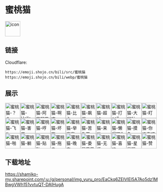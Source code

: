# 蜜桃猫
<img src="https://emoji.shojo.cn/bili/src/蜜桃猫/icon.png" width="50" height="50" alt="icon">

## 链接
Cloudflare:
```
https://emoji.shojo.cn/bili/src/蜜桃猫
https://emoji.shojo.cn/bili/webp/蜜桃猫
```
## 展示
<img src="https://emoji.shojo.cn/bili/src/蜜桃猫/蜜桃猫-？？.png" width="50" height="50" alt="蜜桃猫-？？"><img src="https://emoji.shojo.cn/bili/src/蜜桃猫/蜜桃猫-Hello.png" width="50" height="50" alt="蜜桃猫-Hello"><img src="https://emoji.shojo.cn/bili/src/蜜桃猫/蜜桃猫-阿巴阿巴.png" width="50" height="50" alt="蜜桃猫-阿巴阿巴"><img src="https://emoji.shojo.cn/bili/src/蜜桃猫/蜜桃猫-啊这.png" width="50" height="50" alt="蜜桃猫-啊这"><img src="https://emoji.shojo.cn/bili/src/蜜桃猫/蜜桃猫-比心.png" width="50" height="50" alt="蜜桃猫-比心"><img src="https://emoji.shojo.cn/bili/src/蜜桃猫/蜜桃猫-飙泪.png" width="50" height="50" alt="蜜桃猫-飙泪"><img src="https://emoji.shojo.cn/bili/src/蜜桃猫/蜜桃猫-超凶.png" width="50" height="50" alt="蜜桃猫-超凶"><img src="https://emoji.shojo.cn/bili/src/蜜桃猫/蜜桃猫-打call.png" width="50" height="50" alt="蜜桃猫-打call"><img src="https://emoji.shojo.cn/bili/src/蜜桃猫/蜜桃猫-大冤种.png" width="50" height="50" alt="蜜桃猫-大冤种"><img src="https://emoji.shojo.cn/bili/src/蜜桃猫/蜜桃猫-盯.png" width="50" height="50" alt="蜜桃猫-盯"><img src="https://emoji.shojo.cn/bili/src/蜜桃猫/蜜桃猫-飞吻.png" width="50" height="50" alt="蜜桃猫-飞吻"><img src="https://emoji.shojo.cn/bili/src/蜜桃猫/蜜桃猫-害羞.png" width="50" height="50" alt="蜜桃猫-害羞"><img src="https://emoji.shojo.cn/bili/src/蜜桃猫/蜜桃猫-哼.png" width="50" height="50" alt="蜜桃猫-哼"><img src="https://emoji.shojo.cn/bili/src/蜜桃猫/蜜桃猫-坏笑.png" width="50" height="50" alt="蜜桃猫-坏笑"><img src="https://emoji.shojo.cn/bili/src/蜜桃猫/蜜桃猫-举高高.png" width="50" height="50" alt="蜜桃猫-举高高"><img src="https://emoji.shojo.cn/bili/src/蜜桃猫/蜜桃猫-苦鲁西.png" width="50" height="50" alt="蜜桃猫-苦鲁西"><img src="https://emoji.shojo.cn/bili/src/蜜桃猫/蜜桃猫-来啦.png" width="50" height="50" alt="蜜桃猫-来啦"><img src="https://emoji.shojo.cn/bili/src/蜜桃猫/蜜桃猫-懒得理你.png" width="50" height="50" alt="蜜桃猫-懒得理你"><img src="https://emoji.shojo.cn/bili/src/蜜桃猫/蜜桃猫-摸鱼.png" width="50" height="50" alt="蜜桃猫-摸鱼"><img src="https://emoji.shojo.cn/bili/src/蜜桃猫/蜜桃猫-你没事吧.png" width="50" height="50" alt="蜜桃猫-你没事吧"><img src="https://emoji.shojo.cn/bili/src/蜜桃猫/蜜桃猫-啪.png" width="50" height="50" alt="蜜桃猫-啪"><img src="https://emoji.shojo.cn/bili/src/蜜桃猫/蜜桃猫-躺.png" width="50" height="50" alt="蜜桃猫-躺"><img src="https://emoji.shojo.cn/bili/src/蜜桃猫/蜜桃猫-贴贴.png" width="50" height="50" alt="蜜桃猫-贴贴"><img src="https://emoji.shojo.cn/bili/src/蜜桃猫/蜜桃猫-拖走.png" width="50" height="50" alt="蜜桃猫-拖走"><img src="https://emoji.shojo.cn/bili/src/蜜桃猫/蜜桃猫-晚安.png" width="50" height="50" alt="蜜桃猫-晚安"><img src="https://emoji.shojo.cn/bili/src/蜜桃猫/蜜桃猫-委屈巴巴.png" width="50" height="50" alt="蜜桃猫-委屈巴巴"><img src="https://emoji.shojo.cn/bili/src/蜜桃猫/蜜桃猫-无语.png" width="50" height="50" alt="蜜桃猫-无语"><img src="https://emoji.shojo.cn/bili/src/蜜桃猫/蜜桃猫-喜欢.png" width="50" height="50" alt="蜜桃猫-喜欢"><img src="https://emoji.shojo.cn/bili/src/蜜桃猫/蜜桃猫-星星眼.png" width="50" height="50" alt="蜜桃猫-星星眼"><img src="https://emoji.shojo.cn/bili/src/蜜桃猫/蜜桃猫-赞.png" width="50" height="50" alt="蜜桃猫-赞">

## 下载地址

https://shamiko-my.sharepoint.com/:u:/g/personal/img_yuru_pro/EaCkq6ZEIVlEl5A7Ao5dz1MBwgVWh151vvtuQT-DAIHugA